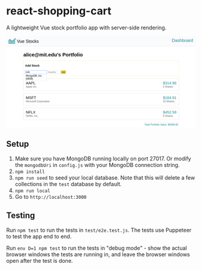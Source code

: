 # react-shopping-cart

A lightweight Vue stock portfolio app with server-side rendering.

<img src="./vue-stock-portfolio.png">

## Setup

1. Make sure you have MongoDB running locally on port 27017. Or modify the `mongodbUri` in `config.js` with your MongoDB connection string.
2. `npm install`
3. `npm run seed` to seed your local database. Note that this will delete a few collections in the `test` database by default.
4. `npm run local`
5. Go to `http://localhost:3000`

## Testing

Run `npm test` to run the tests in `test/e2e.test.js`. The tests use Puppeteer
to test the app end to end.

Run `env D=1 npm test` to run the tests in "debug mode" - show the actual
browser windows the tests are running in, and leave the browser windows
open after the test is done.
